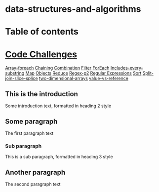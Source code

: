
# data-structures-and-algorithms
  

# Table of contents

# [Code Challenges](https://github.com/bjwine0/data-structures-and-algorithms/tree/master/code-challenges)
[Array-foreach](https://github.com/bjwine0/data-structures-and-algorithms/tree/master/code-challenges/array-foreach)
[Chaining](https://github.com/bjwine0/data-structures-and-algorithms/tree/master/code-challenges/chaining)
[Combination](https://github.com/bjwine0/data-structures-and-algorithms/tree/master/code-challenges/combination%20)
[Filter](https://github.com/bjwine0/data-structures-and-algorithms/tree/master/code-challenges/filter)
[ForEach](https://github.com/bjwine0/data-structures-and-algorithms/tree/master/code-challenges/for-each)
[Includes-every-substring](https://github.com/bjwine0/data-structures-and-algorithms/tree/master/code-challenges/includes-every-substring)
[Map](https://github.com/bjwine0/data-structures-and-algorithms/tree/master/code-challenges/map)
[Objects](https://github.com/bjwine0/data-structures-and-algorithms/tree/master/code-challenges/objects)
[Reduce](https://github.com/bjwine0/data-structures-and-algorithms/tree/master/code-challenges/reduce)
[Regex-p2](https://github.com/bjwine0/data-structures-and-algorithms/tree/master/code-challenges/regex-p2)
[Regular Expressions](https://github.com/bjwine0/data-structures-and-algorithms/tree/master/code-challenges/regular-expressions)
[Sort](https://github.com/bjwine0/data-structures-and-algorithms/tree/master/code-challenges/sort)
[Split-join-slice-splice](https://github.com/bjwine0/data-structures-and-algorithms/tree/master/code-challenges/split-join-slice-splice)
[two-dimensional-arrays](https://github.com/bjwine0/data-structures-and-algorithms/tree/master/code-challenges/two-dimensional-arrays)
[value-vs-reference](https://github.com/bjwine0/data-structures-and-algorithms/tree/master/code-challenges/value-vs-reference)


## This is the introduction <a name="introduction"></a>
Some introduction text, formatted in heading 2 style

## Some paragraph <a name="paragraph1"></a>
The first paragraph text

### Sub paragraph <a name="subparagraph1"></a>
This is a sub paragraph, formatted in heading 3 style

## Another paragraph <a name="paragraph2"></a>
The second paragraph text
